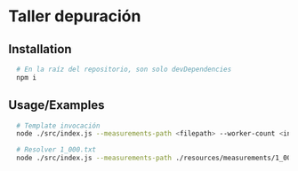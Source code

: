 
# Taller depuración




## Installation


```bash
  # En la raíz del repositorio, son solo devDependencies
  npm i
```




## Usage/Examples


```bash
  # Template invocación
  node ./src/index.js --measurements-path <filepath> --worker-count <integer> --chunk-size <bytes>

  # Resolver 1_000.txt
  node ./src/index.js --measurements-path ./resources/measurements/1_000.txt
```

